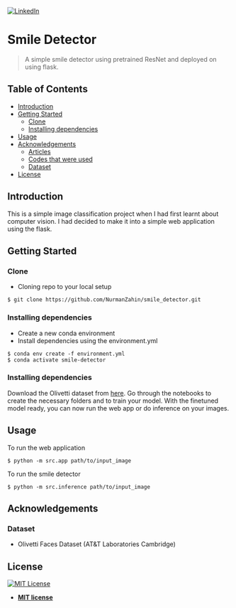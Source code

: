 [![LinkedIn][linkedin-shield]][linkedin-url]

# Smile Detector
> A simple smile detector using pretrained ResNet and deployed on using flask.



## Table of Contents
- [Introduction](#introduction)
- [Getting Started](#getting-started)
  - [Clone](#clone)
  - [Installing dependencies](#installing-dependencies)
- [Usage](#usage)
- [Acknowledgements](#acknowledgements)
  - [Articles](#articles)
  - [Codes that were used](#codes-that-were-used)
  - [Dataset](#dataset)
- [License](#license)


## Introduction
This is a simple image classification project when I had first learnt about computer vision. I had decided to make it 
into a simple web application using the flask.


## Getting Started

### Clone
- Cloning repo to your local setup
```shell
$ git clone https://github.com/NurmanZahin/smile_detector.git
```

### Installing dependencies
- Create a new conda environment 
- Install dependencies using the environment.yml
```shell
$ conda env create -f environment.yml
$ conda activate smile-detector 
```
### Installing dependencies
Download the Olivetti dataset from [here](https://www.kaggle.com/sahilyagnik/olivetti-faces). Go through the notebooks 
to create the necessary folders and to train your model. With the finetuned model ready, you can now run the web app or
do inference on your images.

## Usage
To run the web application 
```shell
$ python -m src.app path/to/input_image
```

To run the smile detector
```shell
$ python -m src.inference path/to/input_image
```


## Acknowledgements
### Dataset
- Olivetti Faces Dataset (AT&T Laboratories Cambridge)


## License

[![MIT License][mit-license-shield]][mit-license-url]

- **[MIT license](http://opensource.org/licenses/mit-license.php)**



[mit-license-shield]: https://img.shields.io/github/license/othneildrew/Best-README-Template.svg?style=flat-square
[mit-license-url]: https://badges.mit-license.org/
[linkedin-shield]: https://img.shields.io/badge/-LinkedIn-black.svg?style=flat-square&logo=linkedin&colorB=555
[linkedin-url]: https://www.linkedin.com/in/nurman-jupri-20655814a
[product-screenshot]: images/screenshot.png
[article1-url]: https://towardsdatascience.com/beginners-guide-to-building-a-singlish-ai-chatbot-7ecff8255ee
[article2-url]: https://towardsdatascience.com/generating-singlish-text-messages-with-a-lstm-network-7d0fdc4593b6
